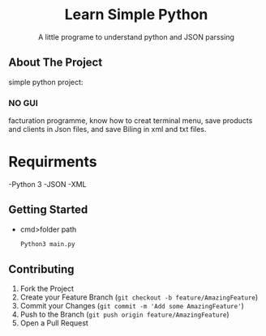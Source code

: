 <br />
<p align="center">
  
  <h1 align="center">Learn Simple Python</h1>

  <p align="center">
    A little programe to understand python and JSON parssing
    <br />
   
</p>

<!-- ABOUT THE PROJECT -->

## About The Project
simple python project:
### NO GUI 
facturation programme, know how to creat terminal menu, save products and clients in Json files, and save Biling in xml and txt files.

# Requirments

-Python 3
-JSON
-XML


## Getting Started

- cmd>folder path
  ```sh
  Python3 main.py
  ```

## Contributing

1. Fork the Project
2. Create your Feature Branch (`git checkout -b feature/AmazingFeature`)
3. Commit your Changes (`git commit -m 'Add some AmazingFeature'`)
4. Push to the Branch (`git push origin feature/AmazingFeature`)
5. Open a Pull Request
